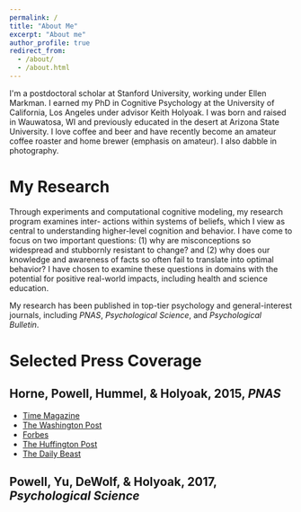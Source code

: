 ```yaml
---
permalink: /
title: "About Me"
excerpt: "About me"
author_profile: true
redirect_from: 
  - /about/
  - /about.html
---
```


I'm a postdoctoral scholar at Stanford University, working under Ellen Markman. I earned my PhD in Cognitive Psychology at the University of California, Los Angeles under advisor Keith Holyoak. I was born and raised in Wauwatosa, WI and previously educated in the desert at Arizona State University. I love coffee and beer and have recently become an amateur coffee roaster and home brewer (emphasis on amateur). I also dabble in photography.

# My Research

Through experiments and computational cognitive modeling, my research program examines inter- actions within systems of beliefs, which I view as central to understanding higher-level cognition and behavior. I have come to focus on two important questions: (1) why are misconceptions so widespread and stubbornly resistant to change? and (2) why does our knowledge and awareness of facts so often fail to translate into optimal behavior? I have chosen to examine these questions in domains with the potential for positive real-world impacts, including health and science education.

My research has been published in top-tier psychology and general-interest journals, including *PNAS*, *Psychological Science*, and *Psychological Bulletin*. 

# Selected Press Coverage

## Horne, Powell, Hummel, & Holyoak, 2015, *PNAS*

- [Time Magazine](http://time.com/3982723/changing-minds-vaccines/)
- [The Washington Post](http://www.washingtonpost.com/news/wonkblog/wp/2015/08/03/want-to-change-an-anti-vaxxers-fear-scare-them/)
- [Forbes](http://www.forbes.com/sites/tarahaelle/2015/08/04/how-do-you-change-an-anti-vaccine-parents-mind-scare-the-crap-out-of-them/)
- [The Huffington Post](http://www.huffingtonpost.com/entry/we-may-have-found-a-way-to-reach-vaccine-skeptical-parents_55c0e2d0e4b053bc04e90ff2)
- [The Daily Beast](http://www.thedailybeast.com/articles/2015/08/08/want-to-change-anti-vaxxers-minds-show-them-the-horrors-of-disease.html)

## Powell, Yu, DeWolf, & Holyoak, 2017, *Psychological Science*
